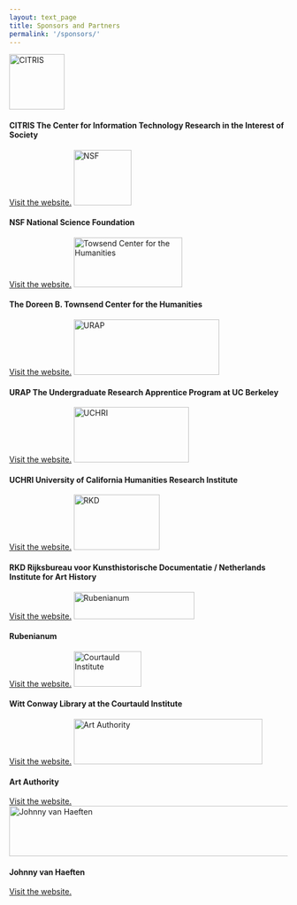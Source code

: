 ```yaml
---
layout: text_page
title: Sponsors and Partners
permalink: '/sponsors/'
---
```


<img typeof="foaf:Image" class="image-style-logo" src="http://janbrueghel.net/sites/default/files/styles/logo/public/logo_citris.png?itok=ZTXesobV" width="100" height="100" alt="CITRIS" title="CITRIS" />


   <h4>CITRIS The Center for Information Technology Research in the Interest of Society</h4><a href="http://citris-uc.org/">Visit the website.</a>


<img typeof="foaf:Image" class="image-style-logo" src="http://janbrueghel.net/sites/default/files/styles/logo/public/logo_nsf.png?itok=41u3k2CS" width="104" height="100" alt="NSF" title="NSF" />


   <h4>NSF National Science Foundation</h4><a href="http://www.nsf.gov/">Visit the website.</a>


<img typeof="foaf:Image" class="image-style-logo" src="http://janbrueghel.net/sites/default/files/styles/logo/public/logo_townsend.png?itok=gqY8s1HP" width="196" height="90" alt="Towsend Center for the Humanities" title="Towsend Center for the Humanities" />


   <h4>The Doreen B. Townsend Center for the Humanities</h4><a href="http://townsendcenter.berkeley.edu/">Visit the website.</a>
  

<img typeof="foaf:Image" class="image-style-logo" src="http://janbrueghel.net/sites/default/files/styles/logo/public/logo_urap.jpg?itok=fwJ5oay_" width="263" height="100" alt="URAP" title="URAP" />


   <h4>URAP The Undergraduate Research Apprentice Program at UC Berkeley</h4><a href="http://research.berkeley.edu/urap">Visit the website.</a>


<img typeof="foaf:Image" class="image-style-logo" src="http://janbrueghel.net/sites/default/files/styles/logo/public/logo_uchri.jpg?itok=tc5Ck5Zp" width="208" height="100" alt="UCHRI" title="UCHRI" />


   <h4>UCHRI University of California Humanities Research Institute</h4><a href="http://uchri.org/">Visit the website.</a>


<img typeof="foaf:Image" class="image-style-logo" src="http://janbrueghel.net/sites/default/files/styles/logo/public/logo_rkd.jpg?itok=X06I0AlZ" width="155" height="100" alt="RKD" title="RKD" />


   <h4>RKD Rijksbureau voor Kunsthistorische Documentatie / Netherlands Institute for Art History</h4><a href="https://rkd.nl/nl">Visit the website.</a>


<img typeof="foaf:Image" class="image-style-logo" src="http://janbrueghel.net/sites/default/files/styles/logo/public/logo_rubenianum.jpg?itok=9XF_m6f3" width="218" height="49" alt="Rubenianum" title="Rubenianum" />


   <h4>Rubenianum</h4><a href="http://www.rubenianum.be/">Visit the website.</a>

<img typeof="foaf:Image" class="image-style-logo" src="http://janbrueghel.net/sites/default/files/styles/logo/public/logo_courtauld.gif?itok=oUBYo-Je" width="122" height="64" alt="Courtauld Institute" title="Courtauld Institute" />


   <h4>Witt Conway Library at the Courtauld Institute</h4><a href="http://www.courtauld.ac.uk/research/photographic/witt/">Visit the website.</a>


<img typeof="foaf:Image" class="image-style-logo" src="http://janbrueghel.net/sites/default/files/styles/logo/public/logo_artauthority.jpg?itok=FDn9aR0w" width="341" height="82" alt="Art Authority" title="Art Authority" />


   <h4>Art Authority</h4><a href="http://www.artauthority.net/">Visit the website.</a>


<img typeof="foaf:Image" class="image-style-logo" src="http://janbrueghel.net/sites/default/files/styles/logo/public/logo_johnnyvanhaeften.jpg?itok=kJs6bLBz" width="758" height="91" alt="Johnny van Haeften" title="Johnny van Haeften" />


   <h4>Johnny van Haeften</h4><a href="http://www.johnnyvanhaeften.com/">Visit the website.</a>
  
  